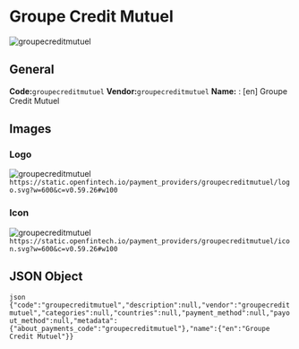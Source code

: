 # Groupe Credit Mutuel 
![groupecreditmutuel](https://static.openfintech.io/payment_providers/groupecreditmutuel/logo.svg?w=600&c=v0.59.26#w100) 
## General 
**Code:**`groupecreditmutuel` 
**Vendor:**`groupecreditmutuel` 
**Name:** 
:	[en] Groupe Credit Mutuel 
## Images 
### Logo 
![groupecreditmutuel](https://static.openfintech.io/payment_providers/groupecreditmutuel/logo.svg?w=600&c=v0.59.26#w100) 
``` https://static.openfintech.io/payment_providers/groupecreditmutuel/logo.svg?w=600&c=v0.59.26#w100 ``` 
### Icon 
![groupecreditmutuel](https://static.openfintech.io/payment_providers/groupecreditmutuel/icon.svg?w=600&c=v0.59.26#w100) 
``` https://static.openfintech.io/payment_providers/groupecreditmutuel/icon.svg?w=600&c=v0.59.26#w100 ``` 
## JSON Object 
```json {"code":"groupecreditmutuel","description":null,"vendor":"groupecreditmutuel","categories":null,"countries":null,"payment_method":null,"payout_method":null,"metadata":{"about_payments_code":"groupecreditmutuel"},"name":{"en":"Groupe Credit Mutuel"}} ``` 
